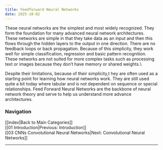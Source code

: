 ```yaml
---
title: Feedforward Neural Networks
date: 2025-10-02
---
```


These neural networks are the simplest and most widely recognized.  They form the foundation for many advanced neural network architectures. These networks are simple in that they take data as an input and then this flows through the hidden layers to the output in one direction. There are no feedback loops or back propagation. Because of this simplicity, they work well for simple classification, regression and basic pattern recognition. These networks are not suited for more complex tasks such as processing text or images because they don’t have memory or shared weights.\
 
Despite their limitations, because of their simplicity,t hey are often used as a starting point for learning how neural networks work. They are still used quite a bit today where tabular and is not dependent on sequence or special relationships. Feed Forward Neural Networks are the backbone of neural network theory and serve to help us understand more advance architectures.

### Navigation
[[index|Back to Main Categories]]  
[[01 Introduction|Previous: Introduction]]  
[[03 CNNs Convolutional Neural Networks|Next: Convolutional Neural Networks]]

---

